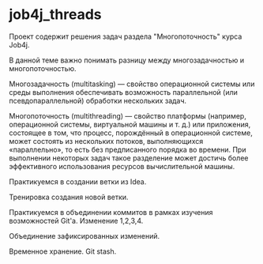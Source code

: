 # job4j_threads
Проект содержит решения задач раздела "Многопоточность" курса Job4j.

В данной теме важно понимать разницу между многозадачностью и многопоточностью.

Многозадачность (multitasking) — свойство операционной системы или среды выполнения обеспечивать возможность параллельной (или псевдопараллельной) обработки нескольких задач.

Многопоточность (multithreading) — свойство платформы (например, операционной системы, виртуальной машины и т. д.) или приложения, состоящее в том, что процесс, порождённый в операционной системе, может состоять из нескольких потоков, выполняющихся «параллельно», то есть без предписанного порядка во времени. При выполнении некоторых задач такое разделение может достичь более эффективного использования ресурсов вычислительной машины.

Практикуемся в создании ветки из Idea.

Тренировка создания новой ветки.

Практикуемся в объединении коммитов в рамках изучения возможностей Git'а. Изменение 1,2,3,4.

Объединение зафиксированных изменений.

Временное хранение. Git stash.